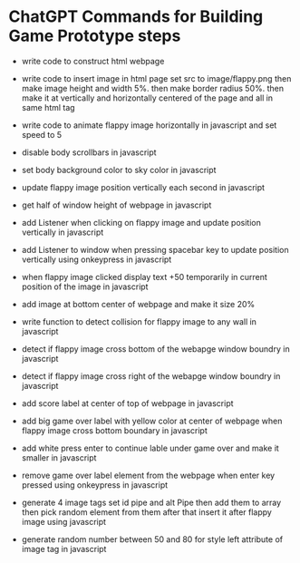 # ChatGPT Commands for Building Game Prototype steps

* write code to construct html webpage

* write code to insert image in html page set src to image/flappy.png then make image height and width 5%. then make border radius 50%. then make it at vertically and horizontally centered of the page and all in same html tag

* write code to animate flappy image horizontally in javascript and set speed to 5

* disable body scrollbars in javascript

* set body background color to sky color in javascript

* update flappy image position vertically each second in javascript

* get half of window height of webpage in javascript

* add Listener when clicking on flappy image and update position vertically in javascript

* add Listener to window when pressing spacebar key to update position vertically using onkeypress in javascript

* when flappy image clicked display text +50 temporarily in current position of the image in javascript

* add image at bottom center of webpage and make it size 20%

* write function to detect collision for flappy image to any wall in javascript

* detect if flappy image cross bottom of the webapge window boundry in javascript

* detect if flappy image cross right of the webapge window boundry in javascript

* add score label at center of top of webpage in javascript

* add big game over label with yellow color at center of webpage when flappy image cross bottom boundary in javascript

* add white press enter to continue lable under game over and make it smaller in javascript

* remove game over label element from the webpage when enter key pressed using onkeypress in javascript

* generate 4 image tags set id pipe and alt Pipe then add them to array then pick random element from them after that insert it after flappy image using javascript

* generate random number between 50 and 80 for style left attribute of image tag in javascript


